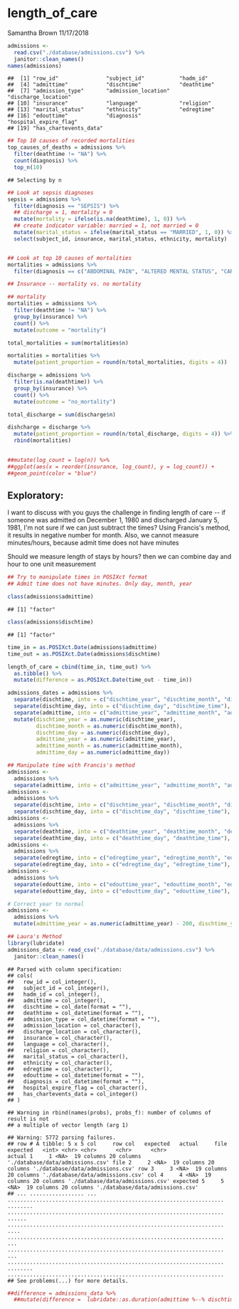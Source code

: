 length\_of\_care
================
Samantha Brown
11/17/2018

``` r
admissions <- 
  read.csv("./database/admissions.csv") %>% 
  janitor::clean_names()
names(admissions)
```

    ##  [1] "row_id"               "subject_id"           "hadm_id"             
    ##  [4] "admittime"            "dischtime"            "deathtime"           
    ##  [7] "admission_type"       "admission_location"   "discharge_location"  
    ## [10] "insurance"            "language"             "religion"            
    ## [13] "marital_status"       "ethnicity"            "edregtime"           
    ## [16] "edouttime"            "diagnosis"            "hospital_expire_flag"
    ## [19] "has_chartevents_data"

``` r
## Top 10 causes of recorded mortalities
top_causes_of_deaths = admissions %>% 
  filter(deathtime != "NA") %>%
  count(diagnosis) %>% 
  top_n(10)
```

    ## Selecting by n

``` r
## Look at sepsis diagnoses
sepsis = admissions %>% 
  filter(diagnosis == "SEPSIS") %>% 
  ## discharge = 1, mortality = 0
  mutate(mortality = ifelse(is.na(deathtime), 1, 0)) %>% 
  ## create indicator variable: married = 1, not married = 0
  mutate(marital_status = ifelse(marital_status == "MARRIED", 1, 0)) %>% 
  select(subject_id, insurance, marital_status, ethnicity, mortality)


## Look at top 10 causes of mortalities
mortalities = admissions %>% 
  filter(diagnosis == c("ABDOMINAL PAIN", "ALTERED MENTAL STATUS", "CARDIAC ARREST", "CONGESTIVE HEART FAILURE", "HEAD BLEED", "HYPOTENSION", "INTACRANIAL HEMORRHAGE", "PNEUMONIA", "SEPSIS", "STROKE;TELEMETRY;TRANSIENT ISCHEMIC ATTACK"))
```

``` r
## Insurance -- mortality vs. no mortality 

## mortality
mortalities = admissions %>% 
  filter(deathtime != "NA") %>% 
  group_by(insurance) %>% 
  count() %>% 
  mutate(outcome = "mortality")

total_mortalities = sum(mortalities$n)

mortalities = mortalities %>% 
  mutate(patient_proportion = round(n/total_mortalities, digits = 4))

discharge = admissions %>% 
  filter(is.na(deathtime)) %>% 
  group_by(insurance) %>% 
  count() %>% 
  mutate(outcome = "no_mortality")

total_discharge = sum(discharge$n)

dishcharge = discharge %>% 
  mutate(patient_proportion = round(n/total_discharge, digits = 4)) %>% 
  rbind(mortalities)
  

##mutate(log_count = log(n)) %>% 
##ggplot(aes(x = reorder(insurance, log_count), y = log_count)) +
##geom_point(color = "blue") 
```

Exploratory:
------------

I want to discuss with you guys the challenge in finding length of care -- if someone was admitted on December 1, 1980 and discharged January 5, 1981, I'm not sure if we can just subtract the times? Using Francis's method, it results in negative number for month. Also, we cannot measure minutes/hours, because admit time does not have minutes

Should we measure length of stays by hours? then we can combine day and hour to one unit measurement

``` r
## Try to manipulate times in POSIXct format
## Admit time does not have minutes. Only day, month, year

class(admissions$admittime)
```

    ## [1] "factor"

``` r
class(admissions$dischtime)
```

    ## [1] "factor"

``` r
time_in = as.POSIXct.Date(admissions$admittime)
time_out = as.POSIXct.Date(admissions$dischtime)

length_of_care = cbind(time_in, time_out) %>% 
  as.tibble() %>% 
  mutate(difference = as.POSIXct.Date(time_out - time_in))
```

``` r
admissions_dates = admissions %>% 
  separate(dischtime, into = c("dischtime_year", "dischtime_month", "dischtime_day"), sep = "-") %>% 
  separate(dischtime_day, into = c("dischtime_day", "dischtime_time"), sep = " ") %>% 
  separate(admittime, into = c("admittime_year", "admittime_month", "admittime_day"), sep = "-") %>% 
  mutate(dischtime_year = as.numeric(dischtime_year), 
         dischtime_month = as.numeric(dischtime_month),
         dischtime_day = as.numeric(dischtime_day),
         admittime_year = as.numeric(admittime_year), 
         admittime_month = as.numeric(admittime_month), 
         admittime_day = as.numeric(admittime_day))
```

``` r
## Manipulate time with Francis's method 
admissions <- 
  admissions %>% 
  separate(admittime, into = c("admittime_year", "admittime_month", "admittime_day"), sep = "-")
admissions <- 
  admissions %>% 
  separate(dischtime, into = c("dischtime_year", "dischtime_month", "dischtime_day"), sep = "-") %>% 
  separate(dischtime_day, into = c("dischtime_day", "dischtime_time"), sep = " ")
admissions <- 
  admissions %>% 
  separate(deathtime, into = c("deathtime_year", "deathtime_month", "deathtime_day"), sep = "-") %>% 
  separate(deathtime_day, into = c("deathtime_day", "deathtime_time"), sep = " ")
admissions <- 
  admissions %>% 
  separate(edregtime, into = c("edregtime_year", "edregtime_month", "edregtime_day"), sep = "-") %>% 
  separate(edregtime_day, into = c("edregtime_day", "edregtime_time"), sep = " ")
admissions <- 
  admissions %>% 
  separate(edouttime, into = c("edouttime_year", "edouttime_month", "edouttime_day"), sep = "-") %>% 
  separate(edouttime_day, into = c("edouttime_day", "edouttime_time"), sep = " ")

# Correct year to normal
admissions <- 
  admissions %>% 
  mutate(admittime_year = as.numeric(admittime_year) - 200, dischtime_year = as.numeric(dischtime_year) - 200, deathtime_year = as.numeric(deathtime_year) - 200, edregtime_year = as.numeric(edregtime_year) - 200, edouttime_year = as.numeric(edouttime_year) - 200)
```

``` r
## Laura's Method
library(lubridate)
admissions_data <- read_csv("./database/data/admissions.csv") %>% 
  janitor::clean_names()
```

    ## Parsed with column specification:
    ## cols(
    ##   row_id = col_integer(),
    ##   subject_id = col_integer(),
    ##   hadm_id = col_integer(),
    ##   admittime = col_integer(),
    ##   dischtime = col_date(format = ""),
    ##   deathtime = col_datetime(format = ""),
    ##   admission_type = col_datetime(format = ""),
    ##   admission_location = col_character(),
    ##   discharge_location = col_character(),
    ##   insurance = col_character(),
    ##   language = col_character(),
    ##   religion = col_character(),
    ##   marital_status = col_character(),
    ##   ethnicity = col_character(),
    ##   edregtime = col_character(),
    ##   edouttime = col_datetime(format = ""),
    ##   diagnosis = col_datetime(format = ""),
    ##   hospital_expire_flag = col_character(),
    ##   has_chartevents_data = col_integer()
    ## )

    ## Warning in rbind(names(probs), probs_f): number of columns of result is not
    ## a multiple of vector length (arg 1)

    ## Warning: 5772 parsing failures.
    ## row # A tibble: 5 x 5 col     row col   expected   actual     file                             expected   <int> <chr> <chr>      <chr>      <chr>                            actual 1     1 <NA>  19 columns 20 columns './database/data/admissions.csv' file 2     2 <NA>  19 columns 20 columns './database/data/admissions.csv' row 3     3 <NA>  19 columns 20 columns './database/data/admissions.csv' col 4     4 <NA>  19 columns 20 columns './database/data/admissions.csv' expected 5     5 <NA>  19 columns 20 columns './database/data/admissions.csv'
    ## ... ................. ... .................................................................... ........ .................................................................... ...... .................................................................... .... .................................................................... ... .................................................................... ... .................................................................... ........ ....................................................................
    ## See problems(...) for more details.

``` r
##difference = admissions_data %>% 
  ##mutate(difference =  lubridate::as.duration(admittime %--% dischtime, origin = "1556-04-29 19:03:58")) 
```
